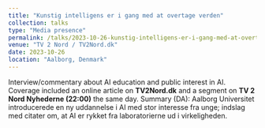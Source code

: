 ```yaml
---
title: "Kunstig intelligens er i gang med at overtage verden"
collection: talks
type: "Media presence"
permalink: /talks/2023-10-26-kunstig-intelligens-er-i-gang-med-at-overtage-verden
venue: "TV 2 Nord / TV2Nord.dk"
date: 2023-10-26
location: "Aalborg, Denmark"
---
```


Interview/commentary about AI education and public interest in AI. Coverage included an online article on **TV2Nord.dk** and a segment on **TV 2 Nord Nyhederne (22:00)** the same day. Summary (DA): Aalborg Universitet introducerede en ny uddannelse i AI med stor interesse fra unge; indslag med citater om, at AI er rykket fra laboratorierne ud i virkeligheden.
